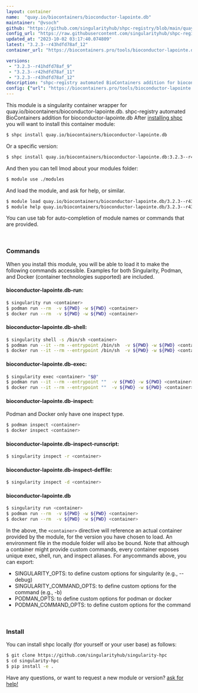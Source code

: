 ```yaml
---
layout: container
name:  "quay.io/biocontainers/bioconductor-lapointe.db"
maintainer: "@vsoch"
github: "https://github.com/singularityhub/shpc-registry/blob/main/quay.io/biocontainers/bioconductor-lapointe.db/container.yaml"
config_url: "https://raw.githubusercontent.com/singularityhub/shpc-registry/main/quay.io/biocontainers/bioconductor-lapointe.db/container.yaml"
updated_at: "2023-10-02 03:17:40.074809"
latest: "3.2.3--r43hdfd78af_12"
container_url: "https://biocontainers.pro/tools/bioconductor-lapointe.db"

versions:
 - "3.2.3--r41hdfd78af_9"
 - "3.2.3--r42hdfd78af_11"
 - "3.2.3--r43hdfd78af_12"
description: "shpc-registry automated BioContainers addition for bioconductor-lapointe.db"
config: {"url": "https://biocontainers.pro/tools/bioconductor-lapointe.db", "maintainer": "@vsoch", "description": "shpc-registry automated BioContainers addition for bioconductor-lapointe.db", "latest": {"3.2.3--r43hdfd78af_12": "sha256:94b3f6ed0c522b0cc5d8cab5522e6130f0b70963a18c2a605d50a185014cc298"}, "tags": {"3.2.3--r41hdfd78af_9": "sha256:a5ac2999123a29b02343dba714efe84a52ec1166e2e1d17d6c5a8bc84ba33f70", "3.2.3--r42hdfd78af_11": "sha256:a6061038d0ef706495d91f1439bbbd0c7e58c84d8f354b17757806c3937c6fa6", "3.2.3--r43hdfd78af_12": "sha256:94b3f6ed0c522b0cc5d8cab5522e6130f0b70963a18c2a605d50a185014cc298"}, "docker": "quay.io/biocontainers/bioconductor-lapointe.db"}
---
```


This module is a singularity container wrapper for quay.io/biocontainers/bioconductor-lapointe.db.
shpc-registry automated BioContainers addition for bioconductor-lapointe.db
After [installing shpc](#install) you will want to install this container module:


```bash
$ shpc install quay.io/biocontainers/bioconductor-lapointe.db
```

Or a specific version:

```bash
$ shpc install quay.io/biocontainers/bioconductor-lapointe.db:3.2.3--r43hdfd78af_12
```

And then you can tell lmod about your modules folder:

```bash
$ module use ./modules
```

And load the module, and ask for help, or similar.

```bash
$ module load quay.io/biocontainers/bioconductor-lapointe.db/3.2.3--r43hdfd78af_12
$ module help quay.io/biocontainers/bioconductor-lapointe.db/3.2.3--r43hdfd78af_12
```

You can use tab for auto-completion of module names or commands that are provided.

<br>

### Commands

When you install this module, you will be able to load it to make the following commands accessible.
Examples for both Singularity, Podman, and Docker (container technologies supported) are included.

#### bioconductor-lapointe.db-run:

```bash
$ singularity run <container>
$ podman run --rm  -v ${PWD} -w ${PWD} <container>
$ docker run --rm  -v ${PWD} -w ${PWD} <container>
```

#### bioconductor-lapointe.db-shell:

```bash
$ singularity shell -s /bin/sh <container>
$ podman run --it --rm --entrypoint /bin/sh  -v ${PWD} -w ${PWD} <container>
$ docker run --it --rm --entrypoint /bin/sh  -v ${PWD} -w ${PWD} <container>
```

#### bioconductor-lapointe.db-exec:

```bash
$ singularity exec <container> "$@"
$ podman run --it --rm --entrypoint ""  -v ${PWD} -w ${PWD} <container> "$@"
$ docker run --it --rm --entrypoint ""  -v ${PWD} -w ${PWD} <container> "$@"
```

#### bioconductor-lapointe.db-inspect:

Podman and Docker only have one inspect type.

```bash
$ podman inspect <container>
$ docker inspect <container>
```

#### bioconductor-lapointe.db-inspect-runscript:

```bash
$ singularity inspect -r <container>
```

#### bioconductor-lapointe.db-inspect-deffile:

```bash
$ singularity inspect -d <container>
```



#### bioconductor-lapointe.db

```bash
$ singularity run <container>
$ podman run --rm  -v ${PWD} -w ${PWD} <container>
$ docker run --rm  -v ${PWD} -w ${PWD} <container>
```


In the above, the `<container>` directive will reference an actual container provided
by the module, for the version you have chosen to load. An environment file in the
module folder will also be bound. Note that although a container
might provide custom commands, every container exposes unique exec, shell, run, and
inspect aliases. For anycommands above, you can export:

 - SINGULARITY_OPTS: to define custom options for singularity (e.g., --debug)
 - SINGULARITY_COMMAND_OPTS: to define custom options for the command (e.g., -b)
 - PODMAN_OPTS: to define custom options for podman or docker
 - PODMAN_COMMAND_OPTS: to define custom options for the command

<br>

### Install

You can install shpc locally (for yourself or your user base) as follows:

```bash
$ git clone https://github.com/singularityhub/singularity-hpc
$ cd singularity-hpc
$ pip install -e .
```

Have any questions, or want to request a new module or version? [ask for help!](https://github.com/singularityhub/singularity-hpc/issues)